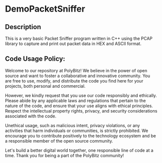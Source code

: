# DemoPacketSniffer

## Description
This is a very basic Packet Sniffer program written in C++ using the PCAP library to capture and print out packet data in HEX and ASCII format.

## Code Usage Policy:

Welcome to our repository at PolyBitz! We believe in the power of open source and want to foster a collaborative and innovative community. You are free to use, modify, and distribute the code you find here for your projects, both personal and commercial.

However, we kindly request that you use our code responsibly and ethically. Please abide by any applicable laws and regulations that pertain to the nature of the code, and ensure that your use aligns with ethical principles. Respect the intellectual property rights, privacy, and security considerations associated with the code.

Unethical usage, such as malicious intent, privacy violations, or any activities that harm individuals or communities, is strictly prohibited. We encourage you to contribute positively to the technology ecosystem and be a responsible member of the open source community.

Let's build a better digital world together, one responsible line of code at a time. Thank you for being a part of the PolyBitz community!
